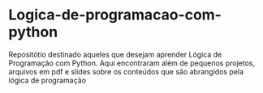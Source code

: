 # Logica-de-programacao-com-python
Repositótio destinado aqueles que desejam aprender Lógica de Programação com Python. Aqui encontraram além de pequenos projetos, arquivos em pdf e slides sobre os conteúdos que são abrangidos pela lógica de programação

